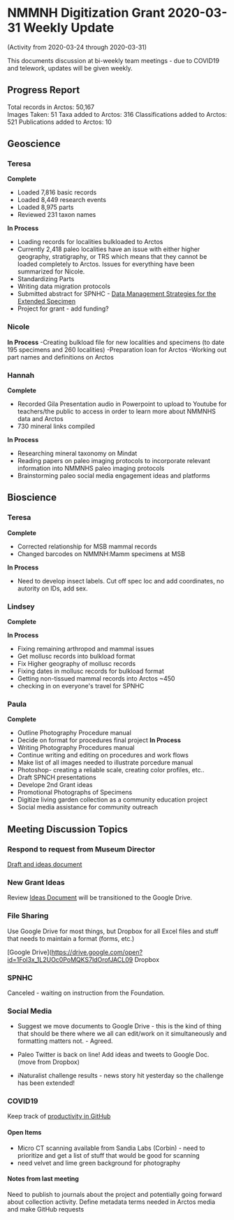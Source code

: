 # NMMNH Digitization Grant 2020-03-31 Weekly Update
(Activity from 2020-03-24 through 2020-03-31)

This documents discussion at bi-weekly team meetings - due to COVID19 and telework, updates will be given weekly.

## Progress Report

Total records in Arctos: 50,167  
Images Taken: 51
Taxa added to Arctos: 316
Classifications added to Arctos: 521
Publications added to Arctos: 10

## Geoscience
### Teresa
**Complete**
 - Loaded 7,816 basic records
 - Loaded 8,449 research events
 - Loaded 8,975 parts
 - Reviewed 231 taxon names
 
**In Process**
 - Loading records for localities bulkloaded to Arctos
 - Currently 2,418 paleo localities have an issue with either higher geography, stratigraphy, or TRS which means that they cannot be loaded completely to Arctos. Issues for everything have been summarized for Nicole.
 - Standardizing Parts
 - Writing data migration protocols
 - Submitted abstract for SPNHC - [Data Management Strategies for the Extended Specimen](https://github.com/ArctosDB/SPNHC/issues/33#issuecomment-586483125)
 - Project for grant - add funding?
  
### Nicole

 **In Process**
-Creating bulkload file for new localities and specimens (to date 195 specimens and 260 localities)
-Preparation loan for Arctos
-Working out part names and definitions on Arctos

### Hannah
**Complete**
 - Recorded Gila Presentation audio in Powerpoint to upload to Youtube for teachers/the public to access in order to learn more about NMMNHS data and Arctos
 - 730 mineral links compiled

**In Process**
 - Researching mineral taxonomy on Mindat
 - Reading papers on paleo imaging protocols to incorporate relevant information into NMMNHS paleo imaging protocols
 - Brainstorming paleo social media engagement ideas and platforms
 
## Bioscience
### Teresa
**Complete**
 - Corrected relationship for MSB mammal records
 - Changed barcodes on NMMNH:Mamm specimens at MSB

**In Process**
 - Need to develop insect labels. Cut off spec loc and add coordinates, no autority on IDs, add sex.

 
### Lindsey
**Complete**


**In Process**
 - Fixing remaining arthropod and mammal issues
 - Get mollusc records into bulkload format
 - Fix Higher geography of mollusc records
 - Fixing dates in mollusc records for bulkload format
 - Getting non-tissued mammal records into Arctos ~450
 - checking in on everyone's travel for SPNHC
  
### Paula
**Complete**
 - Outline Photography Procedure manual
 - Decide on format for procedures final project
**In Process**
 - Writing Photography Procedures manual
 - Continue writing and editing on procedures and work flows
 - Make list of all images needed to illustrate porcedure manual
 - Photoshop- creating a reliable scale, creating color profiles, etc..
 - Draft SPNCH presentations
 - Develope 2nd Grant ideas
 - Promotional Photographs of Specimens
 - Digitize living garden collection as a community education project
 - Social media assistance for community outreach
 
## Meeting Discussion Topics

### Respond to request from Museum Director
[Draft and ideas document](https://docs.google.com/document/d/1WaZPR0jUyyNorGMKL4zgxvXVrHLIgtPikHJ4_CuwkEM/edit?usp=sharing)

### New Grant Ideas
Review [Ideas Document](https://github.com/ArctosDB/data-migration/blob/master/NMMNH/New%20Grant%20Ideas.markdown) will be transitioned to the Google Drive.

### File Sharing
Use Google Drive for most things, but Dropbox for all Excel files and stuff that needs to maintain a format (forms, etc.)

[Google Drive](https://drive.google.com/open?id=1Fol3x_1L2UOc0PoMQKS7ldOrofJACL09
Dropbox

### SPNHC

Canceled - waiting on instruction from the Foundation.

### Social Media

* Suggest we move documents to Google Drive - this is the kind of thing that should be there where we all can edit/work on it simultaneously and formatting matters not. - Agreed.

* Paleo Twitter is back on line! Add ideas and tweets to Google Doc. (move from Dropbox)

* iNaturalist challenge results - news story hit yesterday so the challenge has been extended!

### COVID19

Keep track of [productivity in GitHub](https://github.com/ArctosDB/data-migration/tree/master/NMMNH/Telework)

#### Open Items
- Micro CT scanning available from Sandia Labs (Corbin) - need to prioritize and get a list of stuff that would be good for scanning
- need velvet and lime green background for photography

#### Notes from last meeting
Need to publish to journals about the project and potentially going forward about collection activity.
Define metadata terms needed in Arctos media and make GitHub requests
